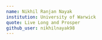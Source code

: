 ```yaml
---
name: Nikhil Ranjan Nayak
institution: University of Warwick
quote: Live Long and Prosper
github_user: nikhilnayak98
---
```


